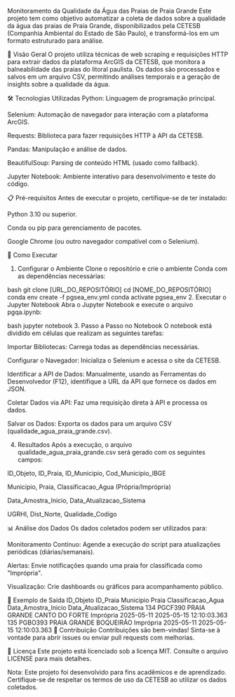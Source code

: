 Monitoramento da Qualidade da Água das Praias de Praia Grande
Este projeto tem como objetivo automatizar a coleta de dados sobre a qualidade da água das praias de Praia Grande, disponibilizados pela CETESB (Companhia Ambiental do Estado de São Paulo), e transformá-los em um formato estruturado para análise.

📌 Visão Geral
O projeto utiliza técnicas de web scraping e requisições HTTP para extrair dados da plataforma ArcGIS da CETESB, que monitora a balneabilidade das praias do litoral paulista. Os dados são processados e salvos em um arquivo CSV, permitindo análises temporais e a geração de insights sobre a qualidade da água.

🛠️ Tecnologias Utilizadas
Python: Linguagem de programação principal.

Selenium: Automação de navegador para interação com a plataforma ArcGIS.

Requests: Biblioteca para fazer requisições HTTP à API da CETESB.

Pandas: Manipulação e análise de dados.

BeautifulSoup: Parsing de conteúdo HTML (usado como fallback).

Jupyter Notebook: Ambiente interativo para desenvolvimento e teste do código.

📋 Pré-requisitos
Antes de executar o projeto, certifique-se de ter instalado:

Python 3.10 ou superior.

Conda ou pip para gerenciamento de pacotes.

Google Chrome (ou outro navegador compatível com o Selenium).

🚀 Como Executar
1. Configurar o Ambiente
Clone o repositório e crie o ambiente Conda com as dependências necessárias:

bash
git clone [URL_DO_REPOSITÓRIO]
cd [NOME_DO_REPOSITÓRIO]
conda env create -f pgsea_env.yml
conda activate pgsea_env
2. Executar o Jupyter Notebook
Abra o Jupyter Notebook e execute o arquivo pgqa.ipynb:

bash
jupyter notebook
3. Passo a Passo no Notebook
O notebook está dividido em células que realizam as seguintes tarefas:

Importar Bibliotecas: Carrega todas as dependências necessárias.

Configurar o Navegador: Inicializa o Selenium e acessa o site da CETESB.

Identificar a API de Dados: Manualmente, usando as Ferramentas do Desenvolvedor (F12), identifique a URL da API que fornece os dados em JSON.

Coletar Dados via API: Faz uma requisição direta à API e processa os dados.

Salvar os Dados: Exporta os dados para um arquivo CSV (qualidade_agua_praia_grande.csv).

4. Resultados
Após a execução, o arquivo qualidade_agua_praia_grande.csv será gerado com os seguintes campos:

ID_Objeto, ID_Praia, ID_Municipio, Cod_Municipio_IBGE

Municipio, Praia, Classificacao_Agua (Própria/Imprópria)

Data_Amostra_Inicio, Data_Atualizacao_Sistema

UGRHI, Dist_Norte, Qualidade_Codigo

📊 Análise dos Dados
Os dados coletados podem ser utilizados para:

Monitoramento Contínuo: Agende a execução do script para atualizações periódicas (diárias/semanais).

Alertas: Envie notificações quando uma praia for classificada como "Imprópria".

Visualização: Crie dashboards ou gráficos para acompanhamento público.

📄 Exemplo de Saída
ID_Objeto	ID_Praia	Municipio	Praia	Classificacao_Agua	Data_Amostra_Inicio	Data_Atualizacao_Sistema
134	PGCF390	PRAIA GRANDE	CANTO DO FORTE	Imprópria	2025-05-11	2025-05-15 12:10:03.363
135	PGBO393	PRAIA GRANDE	BOQUEIRÃO	Imprópria	2025-05-11	2025-05-15 12:10:03.363
🤝 Contribuição
Contribuições são bem-vindas! Sinta-se à vontade para abrir issues ou enviar pull requests com melhorias.

📜 Licença
Este projeto está licenciado sob a licença MIT. Consulte o arquivo LICENSE para mais detalhes.

Nota: Este projeto foi desenvolvido para fins acadêmicos e de aprendizado. Certifique-se de respeitar os termos de uso da CETESB ao utilizar os dados coletados.
